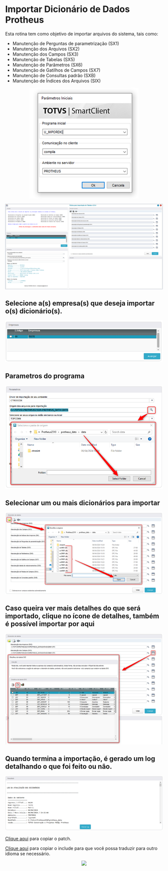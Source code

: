# Importar Dicionário de Dados Protheus
Esta rotina tem como objetivo de importar arquivos do sistema, tais como:

- Manutenção de Perguntas de parametrização (SX1)
- Manutenção dos Arquivos (SX2)
- Manutenção dos Campos (SX3)
- Manutenção de Tabelas (SX5)
- Manutenção de Parâmetros (SX6)
- Manutenção de Gatilhos de Campos (SX7)
- Manutenção de Consultas padrão (SXB)
- Manutenção de Índices dos Arquivos (SIX)

<p><center><img src="/resources/impordic1.png"></center></p>

<p><center><img src="/resources/impordic2.png"></center></p>

## Selecione a(s) empresa(s) que deseja importar o(s) dicionário(s).
<p><center><img src="/resources/impordic3.png"></center></p>

## Parametros do programa
<p><center><img src="/resources/impordic4.png"></center></p>

## Selecionar um ou mais dicionários para importar
<p><center><img src="/resources/impordic5.png"></center></p>

## Caso queira ver mais detalhes do que será importado, clique no ícone de detalhes, também é possível importar por aqui
<p><center><img src="/resources/impordic6.png"></center></p>

## Quando termina a importação, é gerado um log detalhando o que foi feito ou não.
<p><center><img src="/resources/impordic7.png"></center></p>

[Clique aqui](https://github.com/rodrigolparaujo/ImportarDicionario/tree/main/patch) para copiar o patch.

[Clique aqui](https://github.com/rodrigolparaujo/ImportarDicionario/tree/main/include) para copiar o include para que você possa traduzir para outro idioma se necessário.

<center><p><a href="https://dayz-servers.org/server/170059/"><img src="https://dayz-servers.org/server/170059/banners/leaderboard-1.png" border="0" class="img-fluid"></a></p></center>

